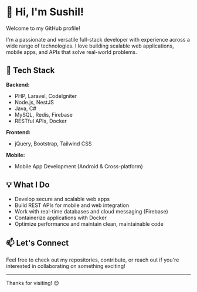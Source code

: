 # 👋 Hi, I'm Sushil!

Welcome to my GitHub profile!

I'm a passionate and versatile full-stack developer with experience across a wide range of technologies. I love building scalable web applications, mobile apps, and APIs that solve real-world problems.

## 🚀 Tech Stack

**Backend:**
- PHP, Laravel, CodeIgniter
- Node.js, NestJS
- Java, C#
- MySQL, Redis, Firebase
- RESTful APIs, Docker

**Frontend:**
- jQuery, Bootstrap, Tailwind CSS

**Mobile:**
- Mobile App Development (Android & Cross-platform)

## 💡 What I Do
- Develop secure and scalable web apps
- Build REST APIs for mobile and web integration
- Work with real-time databases and cloud messaging (Firebase)
- Containerize applications with Docker
- Optimize performance and maintain clean, maintainable code

## 📫 Let's Connect
Feel free to check out my repositories, contribute, or reach out if you're interested in collaborating on something exciting!

---

Thanks for visiting! 😊
